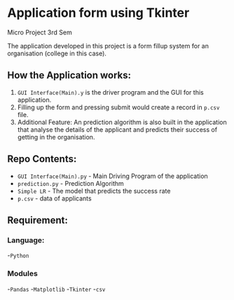 # Application form using Tkinter
Micro Project 3rd Sem

The application developed in this project is a form fillup system for an organisation (college in this case).

## How the Application works:
1. `GUI Interface(Main).y` is the driver program and the GUI for this application.
2. Filling up the form and pressing submit would create a record in `p.csv` file.
3. Additional Feature: An prediction algorithm is also built in the application that analyse the details of the applicant and predicts their success of getting in the organisation.

## Repo Contents:
- `GUI Interface(Main).py` - Main Driving Program of the application
- `prediction.py` - Prediction Algorithm
- `Simple LR` - The model that predicts the success rate
- `p.csv` - data of applicants

## Requirement:
  ### Language:
  -`Python`
  ### Modules
  -`Pandas`
  -`Matplotlib`
  -`Tkinter`
  -`csv`
